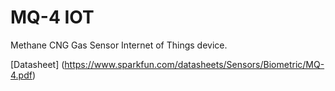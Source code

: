 MQ-4 IOT
==============

Methane CNG Gas Sensor Internet of Things device.  

[Datasheet] (https://www.sparkfun.com/datasheets/Sensors/Biometric/MQ-4.pdf)  

